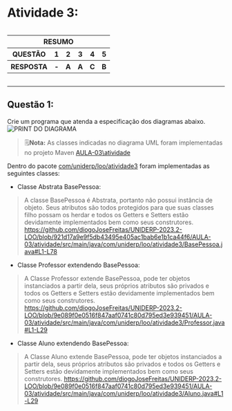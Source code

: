 # Atividade 3:
<div style = "display: flex; justify-content: center">
    <table>
        <thead>
            <tr>
                <th colspan = 6 style = "text-align: center">RESUMO</th>
            </tr>
        </thead>
        <tbody>
            <tr>
                <th>QUESTÃO</th>
                <th>1</th>
                <th>2</th>
                <th>3</th>
                <th>4</th>
                <th>5</th>
            </tr>
            <tr>
                <th>RESPOSTA</th>
                <th>-</th>
                <th>A</th>
                <th>A</th>
                <th>C</th>
                <th>B</th>
            </tr>
        </tbody>
    </table>
</div>

----
## Questão 1:
Crie um programa que atenda a especificação dos diagramas abaixo.<br>
![PRINT DO DIAGRAMA](https://github.com/diogoJoseFreitas/UNIDERP-2023.2-LOO/blob/main/AULA-03/atividade/LOO%20-%20Atividade%2003%20-%20Quest%C3%A3o%2001%20-%20R01.png)
> 🗒️**Nota:** As classes indicadas no diagrama UML foram implementadas no projeto Maven [AULA-03\atividade](https://github.com/diogoJoseFreitas/UNIDERP-2023.2-LOO/tree/main/AULA-03/atividade)

Dentro do pacote [com/uniderp/loo/atividade3](https://github.com/diogoJoseFreitas/UNIDERP-2023.2-LOO/tree/main/AULA-03/atividade/src/main/java/com/uniderp/loo/atividade3) foram implementadas as seguintes classes:
- Classe Abstrata BasePessoa:
>A classe BasePessoa é Abstrata, portanto não possui instância de objeto. Seus atributos são todos protegidos para que suas classes filho possam os herdar e todos os Getters e Setters estão devidamente implementados bem como seus construtores.
<https://github.com/diogoJoseFreitas/UNIDERP-2023.2-LOO/blob/921d17a9e9f5db43495e405ac1bab6e1b1ca44f6/AULA-03/atividade/src/main/java/com/uniderp/loo/atividade3/BasePessoa.java#L1-L78>
- Classe Professor extendendo BasePessoa:
>A Classe Professor extende BasePessoa, pode ter objetos instanciados a partir dela, seus próprios atributos são privados e  todos os Getters e Setters estão devidamente implementados bem como seus construtores.
<https://github.com/diogoJoseFreitas/UNIDERP-2023.2-LOO/blob/9e089f0e0516f847aaf0741c80d795ed3e939451/AULA-03/atividade/src/main/java/com/uniderp/loo/atividade3/Professor.java#L1-L29>
- Classe Aluno extendendo BasePessoa:
>A Classe Aluno extende BasePessoa, pode ter objetos instanciados a partir dela, seus próprios atributos são privados e  todos os Getters e Setters estão devidamente implementados bem como seus construtores.
<https://github.com/diogoJoseFreitas/UNIDERP-2023.2-LOO/blob/9e089f0e0516f847aaf0741c80d795ed3e939451/AULA-03/atividade/src/main/java/com/uniderp/loo/atividade3/Aluno.java#L1-L29>

